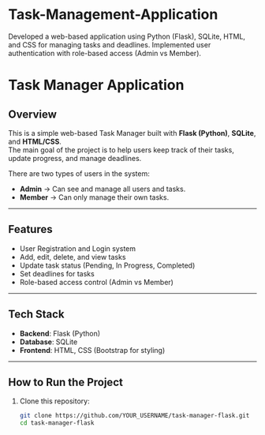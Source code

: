 # Task-Management-Application
Developed a web-based application using Python (Flask), SQLite, HTML, and CSS for managing tasks and deadlines.  Implemented user authentication with role-based access (Admin vs Member).
# Task Manager Application

## Overview
This is a simple web-based Task Manager built with **Flask (Python)**, **SQLite**, and **HTML/CSS**.  
The main goal of the project is to help users keep track of their tasks, update progress, and manage deadlines.  

There are two types of users in the system:  
- **Admin** → Can see and manage all users and tasks.  
- **Member** → Can only manage their own tasks.  

---

## Features
- User Registration and Login system  
- Add, edit, delete, and view tasks  
- Update task status (Pending, In Progress, Completed)  
- Set deadlines for tasks  
- Role-based access control (Admin vs Member)  

---

## Tech Stack
- **Backend**: Flask (Python)  
- **Database**: SQLite  
- **Frontend**: HTML, CSS (Bootstrap for styling)  

---

## How to Run the Project
1. Clone this repository:
   ```bash
   git clone https://github.com/YOUR_USERNAME/task-manager-flask.git
   cd task-manager-flask
